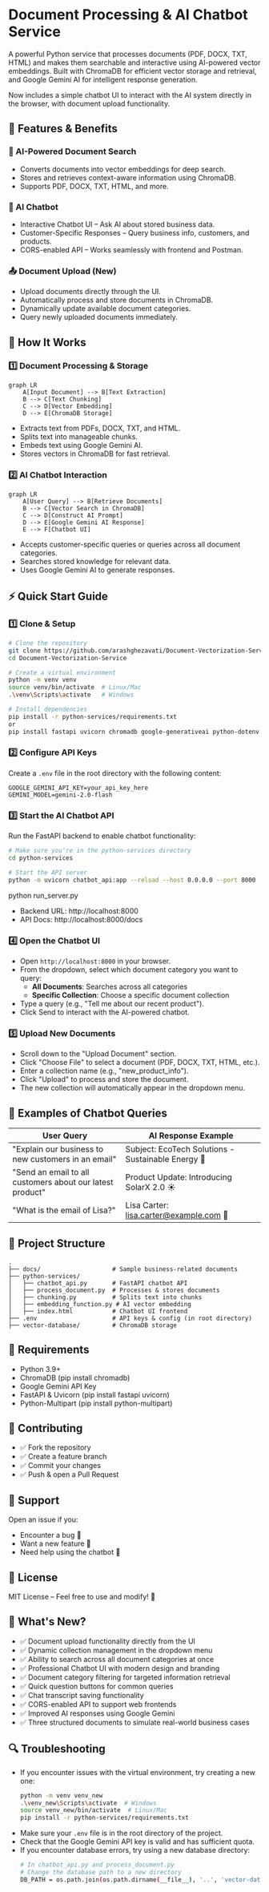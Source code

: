 # Document Processing & AI Chatbot Service

A powerful Python service that processes documents (PDF, DOCX, TXT, HTML) and makes them searchable and interactive using AI-powered vector embeddings. Built with ChromaDB for efficient vector storage and retrieval, and Google Gemini AI for intelligent response generation.

Now includes a simple chatbot UI to interact with the AI system directly in the browser, with document upload functionality.

## 🚀 Features & Benefits

### 📖 AI-Powered Document Search
- Converts documents into vector embeddings for deep search.
- Stores and retrieves context-aware information using ChromaDB.
- Supports PDF, DOCX, TXT, HTML, and more.

### 🤖 AI Chatbot
- Interactive Chatbot UI – Ask AI about stored business data.
- Customer-Specific Responses – Query business info, customers, and products.
- CORS-enabled API – Works seamlessly with frontend and Postman.

### 📤 Document Upload (New)
- Upload documents directly through the UI.
- Automatically process and store documents in ChromaDB.
- Dynamically update available document categories.
- Query newly uploaded documents immediately.

## 🔹 How It Works

### 1️⃣ Document Processing & Storage
```mermaid
graph LR
    A[Input Document] --> B[Text Extraction]
    B --> C[Text Chunking]
    C --> D[Vector Embedding]
    D --> E[ChromaDB Storage]
```
- Extracts text from PDFs, DOCX, TXT, and HTML.
- Splits text into manageable chunks.
- Embeds text using Google Gemini AI.
- Stores vectors in ChromaDB for fast retrieval.

### 2️⃣ AI Chatbot Interaction
```mermaid
graph LR
    A[User Query] --> B[Retrieve Documents]
    B --> C[Vector Search in ChromaDB]
    C --> D[Construct AI Prompt]
    D --> E[Google Gemini AI Response]
    E --> F[Chatbot UI]
```
- Accepts customer-specific queries or queries across all document categories.
- Searches stored knowledge for relevant data.
- Uses Google Gemini AI to generate responses.

## ⚡ Quick Start Guide

### 1️⃣ Clone & Setup
```sh
# Clone the repository
git clone https://github.com/arashghezavati/Document-Vectorization-Service.git
cd Document-Vectorization-Service

# Create a virtual environment
python -m venv venv
source venv/bin/activate  # Linux/Mac
.\venv\Scripts\activate   # Windows

# Install dependencies
pip install -r python-services/requirements.txt
or 
pip install fastapi uvicorn chromadb google-generativeai python-dotenv python-multipart
```

### 2️⃣ Configure API Keys
Create a `.env` file in the root directory with the following content:
```
GOOGLE_GEMINI_API_KEY=your_api_key_here
GEMINI_MODEL=gemini-2.0-flash
```

### 3️⃣ Start the AI Chatbot API
Run the FastAPI backend to enable chatbot functionality:
```sh
# Make sure you're in the python-services directory
cd python-services

# Start the API server
python -m uvicorn chatbot_api:app --reload --host 0.0.0.0 --port 8000
```
python run_server.py

- Backend URL: http://localhost:8000
- API Docs: http://localhost:8000/docs

### 4️⃣ Open the Chatbot UI
- Open `http://localhost:8000` in your browser.
- From the dropdown, select which document category you want to query:
  - **All Documents**: Searches across all categories
  - **Specific Collection**: Choose a specific document collection
- Type a query (e.g., "Tell me about our recent product").
- Click Send to interact with the AI-powered chatbot.

### 5️⃣ Upload New Documents
- Scroll down to the "Upload Document" section.
- Click "Choose File" to select a document (PDF, DOCX, TXT, HTML, etc.).
- Enter a collection name (e.g., "new_product_info").
- Click "Upload" to process and store the document.
- The new collection will automatically appear in the dropdown menu.

## 🔹 Examples of Chatbot Queries

| User Query | AI Response Example |
|------------|---------------------|
| "Explain our business to new customers in an email" | Subject: EcoTech Solutions - Sustainable Energy 🌱 |
| "Send an email to all customers about our latest product" | Product Update: Introducing SolarX 2.0 ☀️ |
| "What is the email of Lisa?" | Lisa Carter: lisa.carter@example.com 📧 |

## 📂 Project Structure
```
.
├── docs/                    # Sample business-related documents
├── python-services/
│   ├── chatbot_api.py       # FastAPI chatbot API
│   ├── process_document.py  # Processes & stores documents
│   ├── chunking.py          # Splits text into chunks
│   ├── embedding_function.py # AI vector embedding
│   ├── index.html           # Chatbot UI frontend
├── .env                     # API keys & config (in root directory)
├── vector-database/         # ChromaDB storage
```

## 🔧 Requirements
- Python 3.9+
- ChromaDB (pip install chromadb)
- Google Gemini API Key
- FastAPI & Uvicorn (pip install fastapi uvicorn)
- Python-Multipart (pip install python-multipart)

## 🔄 Contributing
- ✅ Fork the repository
- ✅ Create a feature branch
- ✅ Commit your changes
- ✅ Push & open a Pull Request

## 📩 Support
Open an issue if you:
- Encounter a bug 🐞
- Want a new feature 🚀
- Need help using the chatbot 🤖

## 📜 License
MIT License – Feel free to use and modify! 🎉

## 🎯 What's New?
- ✅ Document upload functionality directly from the UI
- ✅ Dynamic collection management in the dropdown menu
- ✅ Ability to search across all document categories at once
- ✅ Professional Chatbot UI with modern design and branding
- ✅ Document category filtering for targeted information retrieval
- ✅ Quick question buttons for common queries
- ✅ Chat transcript saving functionality
- ✅ CORS-enabled API to support web frontends
- ✅ Improved AI responses using Google Gemini
- ✅ Three structured documents to simulate real-world business cases

## 🔍 Troubleshooting
- If you encounter issues with the virtual environment, try creating a new one:
  ```sh
  python -m venv venv_new
  .\venv_new\Scripts\activate  # Windows
  source venv_new/bin/activate  # Linux/Mac
  pip install -r python-services/requirements.txt
  ```
- Make sure your `.env` file is in the root directory of the project.
- Check that the Google Gemini API key is valid and has sufficient quota.
- If you encounter database errors, try using a new database directory:
  ```sh
  # In chatbot_api.py and process_document.py
  # Change the database path to a new directory
  DB_PATH = os.path.join(os.path.dirname(__file__), '..', 'vector-database', 'store-new')
  ```